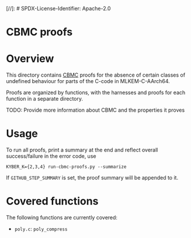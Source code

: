 [//]: # SPDX-License-Identifier: Apache-2.0

CBMC proofs
===========

# Overview

This directory contains [CBMC](https://github.com/diffblue/cbmc) proofs for the absence
of certain classes of undefined behaviour for parts of the C-code in MLKEM-C-AArch64.

Proofs are organized by functions, with the harnesses and proofs for each function
in a separate directory.

TODO: Provide more information about CBMC and the properties it proves

# Usage

To run all proofs, print a summary at the end and reflect overall
success/failure in the error code, use

```
KYBER_K={2,3,4} run-cbmc-proofs.py --summarize
```

If `GITHUB_STEP_SUMMARY` is set, the proof summary will be appended to it.

# Covered functions

The following functions are currently covered:

- `poly.c`: `poly_compress`
